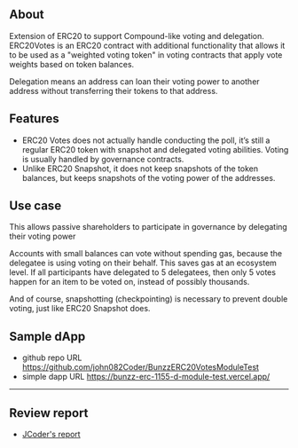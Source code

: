 ## About

Extension of ERC20 to support Compound-like voting and delegation.
ERC20Votes is an ERC20 contract with additional functionality that allows it to be used as a "weighted voting token" in voting contracts that apply vote weights based on token balances.

Delegation means an address can loan their voting power to another address without transferring their tokens to that address.


## Features

- ERC20 Votes does not actually handle conducting the poll, it’s still a regular ERC20 token with snapshot and delegated voting abilities. Voting is usually handled by governance contracts.
- Unlike ERC20 Snapshot, it does not keep snapshots of the token balances, but keeps snapshots of the voting power of the addresses.


## Use case

This allows passive shareholders to participate in governance by delegating their voting power

Accounts with small balances can vote without spending gas, because the delegatee is using voting on their behalf. This saves gas at an ecosystem level. If all participants have delegated to 5 delegatees, then only 5 votes happen for an item to be voted on, instead of possibly thousands.

And of course, snapshotting (checkpointing) is necessary to prevent double voting, just like ERC20 Snapshot does.

## Sample dApp
- github repo URL
    https://github.com/john082Coder/BunzzERC20VotesModuleTest
- simple dapp URL
    https://bunzz-erc-1155-d-module-test.vercel.app/


---
## Review report
- [JCoder's report](https://docs.google.com/document/d/109pSvqNu3da9XQjGtpCBWFm_OPME4bx14s4clwGq15c/edit?usp=sharing)
